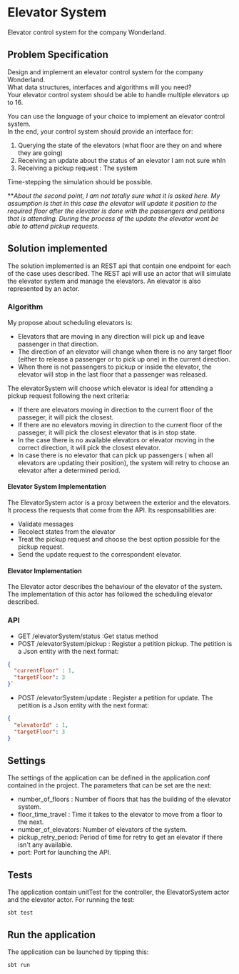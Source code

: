 
# Elevator System

Elevator control system for the company Wonderland.  
  
## Problem Specification  
  
Design and implement an elevator control system for the company Wonderland.  
What data structures, interfaces and algorithms will you need?  
Your elevator control system should be able to handle multiple elevators up to 16.  
  
You can use the language of your choice to implement an elevator control system.  
In the end, your control system should provide an interface for:  
  
 1. Querying the state of the elevators (what floor are they on and where they are going)  
 2. Receiving an update about the status of an elevator  I am not sure whIn 
 3. Receiving a pickup request  : The system 
  
Time-stepping the simulation should be possible.  

  ***About the second point, I am not totally sure what it is asked here. My assumption is that in this case the elevator will update it position to the required floor after the elevator is done with the passengers and petitions that is attending. During the process of the update the elevator wont be able to attend pickup requests.*
  
## Solution implemented  
  
The solution implemented is an REST api that contain one endpoint for each of the case uses described. The REST api will use an actor that will simulate the elevator system and manage the elevators. An elevator is also represented by an actor.

  ### Algorithm 
My propose about scheduling elevators is:

-   Elevators that are moving in any direction will pick up and leave passenger in that direction.
-   The direction of an elevator will change when there is no any target floor (either to release a passenger or to pick up one) in the current direction.
-   When there is not passengers to pickup or inside the elevator, the elevator will stop in the last floor that a passenger was released.

The elevatorSystem will choose which elevator is ideal for attending a pickup request following the next criteria:

-  If there are elevators moving in direction to the current floor of the passeger, it will pick the closest.
-   If there are no elevators moving in direction to the current floor of the passeger, it will pick the closest elevator that is in stop state.
-   In the case there is no available elevators or elevator moving in the correct direction, it will pick the closest elevator.
- In case there is no elevator that can pick up passengers ( when all elevators are updating their position), the system will retry to choose an elevator after a determined period.

#### Elevator System Implementation
The ElevatorSystem actor is a proxy between the exterior and the elevators. It process the requests that come from the API. Its responsabilities are:

 - Validate messages
 - Recolect states from the elevator 
 - Treat the pickup request and choose the best option possible for the pickup request.
 - Send the update request to the correspondent elevator.

#### Elevator Implementation

The Elevator actor describes the behaviour of the elevator of the system. The implementation of this actor has followed the scheduling elevator described.

### API
   
 - GET  /elevatorSystem/status   :Get status method
 - POST /elevatorSystem/pickup : Register a petition pickup. The petition is a Json entity with the next format: 
```json
{
  "currentFloor" : 1,  
  "targetFloor": 3  
}`
```
 - POST /elevatorSystem/update : Register a petition for update. The petition is a Json entity with the next format: 
```json
{
  "elevatorId" : 1,  
  "targetFloor": 3  
}
```
## Settings  
The settings of the application can be defined in the application.conf contained in the project. The parameters that can be set are the next:
 - number_of_floors : Number of floors that has the building of the elevator system.
 - floor_time_travel : Time it takes to the elevator to move from a floor to the next.
 - number_of_elevators: Number of elevators of the system.
 - pickup_retry_period: Period of time for retry to get an elevator if there isn't any available.
 - port: Port for launching the API.

## Tests  
  
The application contain unitTest for the controller, the ElevatorSystem actor and the elevator actor. For running the test:

    sbt test

## Run the application  
The application can be launched by tipping this:
```
sbt run

```  

